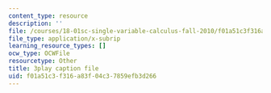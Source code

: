 ```yaml
---
content_type: resource
description: ''
file: /courses/18-01sc-single-variable-calculus-fall-2010/f01a51c3f316a83f04c37859efb3d266_zUEuKrxgHws.srt
file_type: application/x-subrip
learning_resource_types: []
ocw_type: OCWFile
resourcetype: Other
title: 3play caption file
uid: f01a51c3-f316-a83f-04c3-7859efb3d266
---
```

